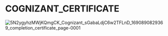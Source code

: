 # COGNIZANT_CERTIFICATE


![5N2ygyhzMWjKQmgCK_Cognizant_sGabaLdjC6w2TFLnD_1690890829369_completion_certificate_page-0001](https://github.com/ZakeerS/COGNIZANT_CERTIFICATION/assets/135118498/2a5abe50-c1fa-45f3-a1c7-2126ab9ce397)

